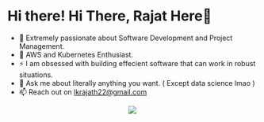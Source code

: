 
<h1>Hi there! <span class="wave">Hi There, Rajat Here👋</span></h1>
 
- 🔭 Extremely passionate about Software Development and Project Management.
- 🌱 AWS and Kubernetes Enthusiast.
- ⚡ I am obsessed with building effecient software that can work in robust situations.
- 💬 Ask me about literally anything you want. ( Except data science lmao )
- 📫 Reach out on lkrajath22@gmail.com


<p align="center">
  <a href="https://skillicons.dev">
    <img src="https://skillicons.dev/icons?i=git,js,aws,react,nodejs,java,python,ts,c,cpp,docker,kubernetes" />
  </a>
</p>
